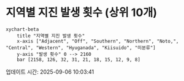 # 지역별 지진 발생 횟수 (상위 10개)

```mermaid
xychart-beta
    title "지역별 지진 발생 횟수"
    x-axis ["Adjacent", "Off", "Southern", "Northern", "Noto,", "Central", "Western", "Hyuganada", "Kiisuido", "미분류"]
    y-axis "발생 횟수" 0 --> 2160
    bar [2158, 126, 32, 31, 21, 18, 15, 12, 9, 8]
```

업데이트 시간: 2025-09-06 10:03:41
